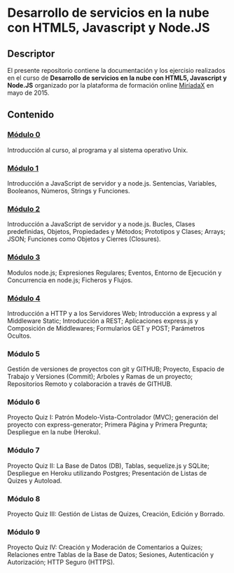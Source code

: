 # Desarrollo de servicios en la nube con HTML5, Javascript y Node.JS

## Descriptor

El presente repositorio contiene la documentación y los ejercisio realizados en el
curso de **Desarrollo de servicios en la nube con HTML5, Javascript y Node.JS**
organizado por la plataforma de formación online [MiríadaX](https://www.miriadax.net/web/javascript-node-js) en mayo de 2015.

## Contenido

### [Módulo 0](https://github.com/ddialar/NodeJS-MiriadaX-Servicios-en-la-nube/tree/master/Mod%200%20-%20Introduccion%20y%20SO%20Linux)

Introducción al curso, al programa y al sistema operativo Unix.

### [Módulo 1](https://github.com/ddialar/NodeJS-MiriadaX-Servicios-en-la-nube/tree/master/Mod%201%20-%20Introduccion%20a%20JS)

Introducción a JavaScript de servidor y a node.js. Sentencias, Variables, Booleanos, Números, Strings y Funciones.

### [Módulo 2](https://github.com/ddialar/NodeJS-MiriadaX-Servicios-en-la-nube/tree/master/Mod%202%20-%20JS%20como%20server)

Introducción a JavaScript de servidor y a node.js. Bucles, Clases predefinidas, Objetos, Propiedades y Métodos; Prototipos y Clases; Arrays; JSON; Funciones como Objetos y Cierres (Closures).

### [Módulo 3](https://github.com/ddialar/NodeJS-MiriadaX-Servicios-en-la-nube/tree/master/Mod%203%20-%20Introduccion%20a%20NodeJS)

Modulos node.js; Expresiones Regulares; Eventos, Entorno de Ejecución y Concurrencia en node.js; Ficheros y Flujos.

### [Módulo 4](https://github.com/ddialar/NodeJS-MiriadaX-Servicios-en-la-nube/tree/master/Mod%204%20-%20HTTP%20y%20servicios%20web)

Introducción a HTTP y a los Servidores Web; Introducción a express y al Middleware Static; Introducción a REST; Aplicaciones express.js y Composición de Middlewares; Formularios GET y POST; Parámetros Ocultos.

### Módulo 5

Gestión de versiones de proyectos con git y GITHUB; Proyecto, Espacio de Trabajo y Versiones (Commit); Arboles y Ramas de un proyecto; Repositorios Remoto y colaboración a través de GITHUB.

### Módulo 6

Proyecto Quiz I: Patrón Modelo-Vista-Controlador (MVC); generación del proyecto con express-generator; Primera Página y Primera Pregunta; Despliegue en la nube (Heroku).

### Módulo 7

Proyecto Quiz II: La Base de Datos (DB), Tablas, sequelize.js y SQLite; Despliegue en Heroku utilizando Postgres; Presentación de Listas de Quizes y Autoload.

### Módulo 8

Proyecto Quiz III: Gestión de Listas de Quizes, Creación, Edición y Borrado.

### Módulo 9

Proyecto Quiz IV: Creación y Moderación de Comentarios a Quizes; Relaciones entre Tablas de la Base de Datos; Sesiones, Autenticación y Autorización; HTTP Seguro (HTTPS).

